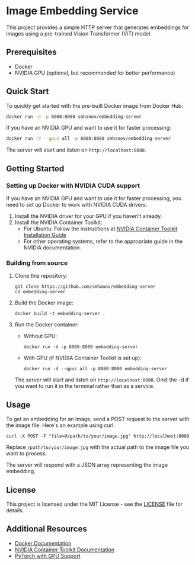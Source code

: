 # Image Embedding Service

This project provides a simple HTTP server that generates embeddings for images using a pre-trained Vision Transformer (ViT) model.

## Prerequisites

- Docker
- NVIDIA GPU (optional, but recommended for better performance)

## Quick Start

To quickly get started with the pre-built Docker image from Docker Hub:

```bash
docker run -d -p 8080:8080 smhanov/embedding-server
```

If you have an NVIDIA GPU and want to use it for faster processing:

```bash
docker run -d --gpus all -p 8080:8080 smhanov/embedding-server
```

The server will start and listen on `http://localhost:8080`.

## Getting Started

### Setting up Docker with NVIDIA CUDA support

If you have an NVIDIA GPU and want to use it for faster processing, you need to set up Docker to work with NVIDIA CUDA drivers:

1. Install the NVIDIA driver for your GPU if you haven't already.
2. Install the NVIDIA Container Toolkit:
   - For Ubuntu: Follow the instructions at [NVIDIA Container Toolkit Installation Guide](https://docs.nvidia.com/datacenter/cloud-native/container-toolkit/install-guide.html#docker)
   - For other operating systems, refer to the appropriate guide in the NVIDIA documentation.

### Building from source

1. Clone this repository:
   ```
   git clone https://github.com/smhanov/embedding-server
   cd embedding-server
   ```

2. Build the Docker image:
   ```
   docker build -t embedding-server .
   ```

3. Run the Docker container:
   - Without GPU:
     ```
     docker run -d -p 8080:8080 embedding-server
     ```
   - With GPU (if NVIDIA Container Toolkit is set up):
     ```
     docker run -d --gpus all -p 8080:8080 embedding-server
     ```

   The server will start and listen on `http://localhost:8080`. Omit the -d if you want to run it in the terminal rather than as a service.

## Usage

To get an embedding for an image, send a POST request to the server with the image file. Here's an example using curl:

```
curl -X POST -F "file=@/path/to/your/image.jpg" http://localhost:8080
```

Replace `/path/to/your/image.jpg` with the actual path to the image file you want to process.

The server will respond with a JSON array representing the image embedding.

## License

This project is licensed under the MIT License - see the [LICENSE](LICENSE) file for details.

## Additional Resources

- [Docker Documentation](https://docs.docker.com/)
- [NVIDIA Container Toolkit Documentation](https://docs.nvidia.com/datacenter/cloud-native/container-toolkit/overview.html)
- [PyTorch with GPU Support](https://pytorch.org/get-started/locally/)
